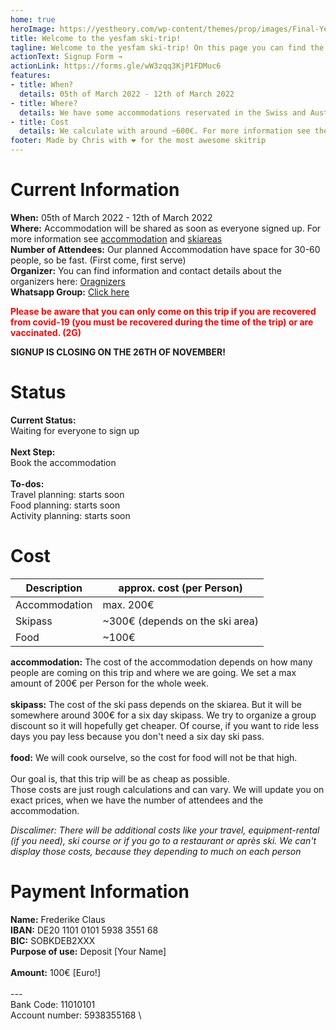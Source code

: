 ```yaml
---
home: true
heroImage: https://yestheory.com/wp-content/themes/prop/images/Final-Yes-Theory-Logo.png
title: Welcome to the yesfam ski-trip!
tagline: Welcome to the yesfam ski-trip! On this page you can find the current status and all the information about the ski-trip. The Signup for the trip will close on the 26th of November 2021!
actionText: Signup Form →
actionLink: https://forms.gle/wW3zqq3KjP1FDMuc6
features:
- title: When?
  details: 05th of March 2022 - 12th of March 2022
- title: Where?
  details: We have some accommodations reservated in the Swiss and Austrian Alps. More Information about the exact accommodation are coming as soon as the signup is finished. For more information you can also look in the accommodation section.
- title: Cost
  details: We calculate with around ~600€. For more information see the cost section.
footer: Made by Chris with ❤️ for the most awesome skitrip
---
```


# Current Information
**When:** 05th of March 2022 - 12th of March 2022 \
**Where:** Accommodation will be shared as soon as everyone signed up. For more information see [accommodation](/accommodation/) and [skiareas](/skiarea/) \
**Number of Attendees:** Our planned Accommodation have space for 30-60 people, so be fast. (First come, first serve) \
**Organizer:** You can find information and contact details about the organizers here: [Oragnizers](/organizers/) \
**Whatsapp Group:** [Click here](https://chat.whatsapp.com/I1snqCa6e33330ESArl7Yb) 

<span style="color:red">**Please be aware that you can only come on this trip if you are recovered from covid-19 (you must be recovered during the time of the trip) or are vaccinated. (2G)**</span>

**SIGNUP IS CLOSING ON THE 26TH OF NOVEMBER!**

# Status
**Current Status:** \
Waiting for everyone to sign up
\
\
**Next Step:** \
Book the accommodation
\
\
**To-dos:** \
Travel planning: starts soon \
Food planning: starts soon \
Activity planning: starts soon

# Cost

| Description | approx. cost (per Person) |
| ----------- | ----------- |
| Accommodation | max. 200€ |
| Skipass | ~300€ (depends on the ski area) |
| Food | ~100€ |

**accommodation:** The cost of the accommodation depends on how many people are coming on this trip and where we are going. We set a max amount of 200€ per Person for the whole week. \
\
**skipass:** The cost of the ski pass depends on the skiarea. But it will be somewhere around 300€ for a six day skipass. We try to organize a group discount so it will hopefully get cheaper. Of course, if you want to ride less days you pay less because you don't need a six day ski pass. \
\
**food:** We will cook ourselve, so the cost for food will not be that high. \
\
Our goal is, that this trip will be as cheap as possible. \
Those costs are just rough calculations and can vary. We will update you on exact prices, when we have the number of attendees and the accommodation.

*Discalimer: There will be additional costs like your travel, equipment-rental (if you need), ski course or if you go to a restaurant or après ski. We can't display those costs, because they depending to much on each person* 

# Payment Information
**Name:** Frederike Claus \
**IBAN:** DE20 1101 0101 5938 3551 68 \
**BIC:** SOBKDEB2XXX \
**Purpose of use:** Deposit [Your Name] \
\
**Amount:** 100€ [Euro!] \
\
--- \
Bank Code: 11010101 \
Account number: 5938355168 \
